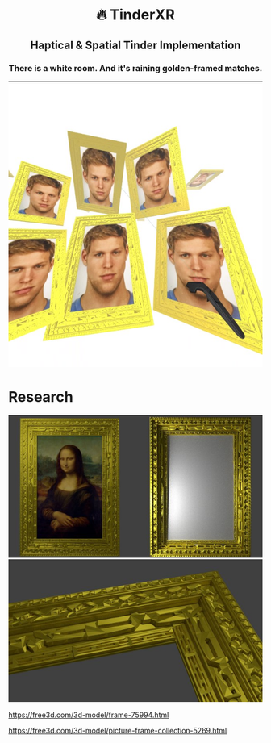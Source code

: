 # <p align="center">🔥 TinderXR</p>

## <p align="center">Haptical & Spatial Tinder Implementation</p>

### <p align="center">There is a white room. And it's raining golden-framed matches.</p>

<p align="center">
<img src="research/screen-1.jpg"/>
</p>

# Research

<img src="research/research-frame-1.jpg"/>
<img src="research/research-frame-2.jpg"/>

https://free3d.com/3d-model/frame-75994.html

https://free3d.com/3d-model/picture-frame-collection-5269.html
